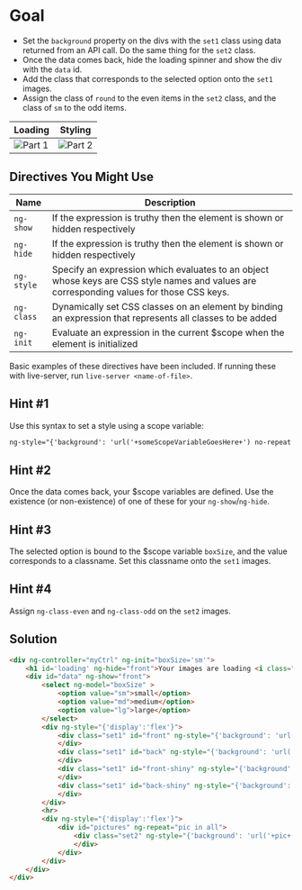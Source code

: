 # Goal
- Set the `background` property on the divs with the `set1` class using data returned from an API call. Do the same thing for the `set2` class. 
- Once the data comes back, hide the loading spinner and show the div with the `data` id. 
- Add the class that corresponds to the selected option onto the `set1` images.
-  Assign the class of `round` to the even items in the `set2` class, and the class of `sm` to the odd items.

Loading | Styling
-------- | -------
![Part 1](http://i.giphy.com/QDRdzYtRxaANO.gif) | ![Part 2](http://i.giphy.com/uASw3GMENNtJu.gif)


## Directives You Might Use
|  Name  | Description |
| ------ | ----------- |
|`ng-show` | If the expression is truthy then the element is shown or hidden respectively |
|`ng-hide` | If the expression is truthy then the element is shown or hidden respectively |
|`ng-style` | Specify an expression which evaluates to an object whose keys are CSS style names and values are corresponding values for those CSS keys. |
|`ng-class` | Dynamically set CSS classes on an element by binding an expression that represents all classes to be added |
|`ng-init` | Evaluate an expression in the current $scope when the element is initialized |

Basic examples of these directives have been included. If running these with live-server, run `live-server <name-of-file>`.

## Hint #1
Use this syntax to set a style using a scope variable:
```html
ng-style="{'background': 'url('+someScopeVariableGoesHere+') no-repeat'}"
```

## Hint #2
Once the data comes back, your $scope variables are defined. Use the existence (or non-existence) of one of these for your `ng-show`/`ng-hide`.

## Hint #3
The selected option is bound to the $scope variable `boxSize`, and the value corresponds to a classname. Set this classname onto the `set1` images. 

## Hint #4
Assign `ng-class-even` and `ng-class-odd` on the `set2` images.

## Solution
```html
<div ng-controller="myCtrl" ng-init="boxSize='sm'">
	<h1 id='loading' ng-hide="front">Your images are loading <i class="fa fa-spin fa-spinner"></i></h1>
	<div id="data" ng-show="front">
		<select ng-model="boxSize" >
			<option value="sm">small</option>
			<option value="md">medium</option>
			<option value="lg">large</option>
		</select>
		<div ng-style="{'display':'flex'}">
			<div class="set1" id="front" ng-style="{'background': 'url('+front+') no-repeat'}" ng-class="boxSize">
			</div>
			<div class="set1" id="back" ng-style="{'background': 'url('+back+') no-repeat'}" ng-class="boxSize">
			</div>
			<div class="set1" id="front-shiny" ng-style="{'background': 'url('+frontShiny+') no-repeat'}" ng-class="boxSize">
			</div>
			<div class="set1" id="back-shiny" ng-style="{'background': 'url('+backShiny+') no-repeat'}" ng-class="boxSize">
			</div>
		</div>
		<hr>
		<div ng-style="{'display':'flex'}">
			<div id="pictures" ng-repeat="pic in all">
				<div class="set2" ng-style="{'background': 'url('+pic+') no-repeat'}" ng-class-even="'round'" ng-class-odd="'sm'">
				</div>
			</div>
		</div>
	</div>
</div>
```

